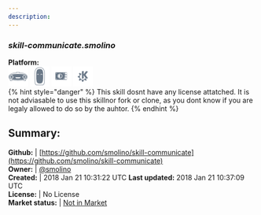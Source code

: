 ```yaml
---
description: 
---
```


### _skill-communicate.smolino_  
  
**Platform:**  
 ![Mark I](../.gitbook/assets/mark-1-icon.png)  ![Mark II](../.gitbook/assets/mark-2-icon.png)  ![Picroft](../.gitbook/assets/picroft-icon.png)  ![plasmoid](../.gitbook/assets/kde.png)   
{% hint style="danger" %}
This skill dosnt have any license attatched. It is not adviasable to use this skillnor fork or clone, as you dont know if you are legaly allowed to do so by the auhtor.
{% endhint %}
  
## Summary:  
**Github:** | [https://github.com/smolino/skill-communicate](https://github.com/smolino/skill-communicate)  
**Owner:** | [@smolino](https://github.com/smolino)  
**Created:** | 2018 Jan 21 10:31:22 UTC  **Last updated:** 2018 Jan 21 10:37:09 UTC  
**License:** | No License  
**Market status:** | [Not in Market](https://market.mycroft.ai/skill/)  
